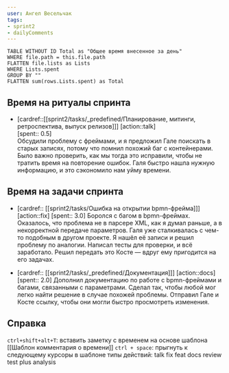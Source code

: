 ```yaml
---
user: Ангел Весельчак
tags:
- sprint2
- dailyComments
---
```




```dataview 
TABLE WITHOUT ID Total as "Общее время внесенное за день"
WHERE file.path = this.file.path 
FLATTEN file.lists as Lists
WHERE Lists.spent
GROUP BY ""
FLATTEN sum(rows.Lists.spent) as Total
```
## Время на ритуалы спринта

* [cardref::[[sprint2/tasks/_predefined/Планирование, митинги, ретроспектива, выпуск релизов]]]
  [action::talk]  
  [spent:: 0.5]  
  Обсудили проблему с фреймами, и я предложил Гале поискать в старых записях, потому что помнил похожий баг с контейнерами. Было важно проверить, как мы тогда это исправили, чтобы не тратить время на повторение ошибок. Галя быстро нашла нужную информацию, и это сэкономило нам уйму времени.

## Время на задачи спринта

* [cardref:: [[sprint2/tasks/Ошибка на открытии bpmn-фрейма]]]
  [action::fix]
  [spent:: 3.0]
  Боролся с багом в bpmn-фреймах. Оказалось, что проблема не в парсере XML, как я думал раньше, а в некорректной передаче параметров. Галя уже сталкивалась с чем-то подобным в другом проекте. Я нашёл её записи и решил проблему по аналогии. Написал тесты для проверки, и всё заработало. Решил передать это Косте — вдруг ему пригодится на его задачах.

* [cardref:: [[sprint2/tasks/_predefined/Документация]]]
  [action::docs]
  [spent:: 2.0]
  Дополнил документацию по работе с bpmn-фреймами и багами, связанными с параметрами. Сделал так, чтобы любой мог легко найти решение в случае похожей проблемы. Отправил Гале и Косте ссылку, чтобы они могли быстро просмотреть изменения.



## Справка

`ctrl+shift+alt+T`:
	вставить заметку с временем на основе шаблона [[Шаблон комментария о времени]] 
`ctrl + space`:
	прыгнуть к следующему курсоры в шаблоне
типы действий:
	talk
	fix
	feat
	docs
	review
	test
	plus
	analysis



